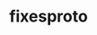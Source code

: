 ---
title: "fixesproto"
layout: cache
categories: [package, develop]
meta: {"compilers": ["gcc@=11.4.0", "oneapi@=2024.2.1"], "num_specs": 8, "num_specs_by_stack": {"e4s": 4, "e4s-oneapi": 4, "hep": 4, "root": 8}, "oss": ["ubuntu22.04"], "platforms": ["linux"], "stacks": ["e4s", "e4s-oneapi", "hep", "root"], "targets": ["x86_64_v3"], "versions": ["5.0"]}
spec_details: [{"compiler": "gcc@=11.4.0", "hash": "biyj64dg2dszngxzrhyi2gwk5ix3n4sm", "os": "ubuntu22.04", "platform": "linux", "size": "-", "stacks": ["e4s", "hep", "root"], "tarball": "https://binaries.spack.io/develop/build_cache/linux-ubuntu22.04-x86_64_v3/gcc-11.4.0/fixesproto-5.0/linux-ubuntu22.04-x86_64_v3-gcc-11.4.0-fixesproto-5.0-biyj64dg2dszngxzrhyi2gwk5ix3n4sm.spack", "target": "x86_64_v3", "variants": ["build_system=autotools"], "versions": ["5.0"]}, {"compiler": "gcc@=11.4.0", "hash": "ootcyrjmhv7wgifhf4nxc3rmju7nuhfg", "os": "ubuntu22.04", "platform": "linux", "size": "-", "stacks": ["e4s", "hep", "root"], "tarball": "https://binaries.spack.io/develop/build_cache/linux-ubuntu22.04-x86_64_v3/gcc-11.4.0/fixesproto-5.0/linux-ubuntu22.04-x86_64_v3-gcc-11.4.0-fixesproto-5.0-ootcyrjmhv7wgifhf4nxc3rmju7nuhfg.spack", "target": "x86_64_v3", "variants": ["build_system=autotools"], "versions": ["5.0"]}, {"compiler": "gcc@=11.4.0", "hash": "ghgb2q37ugz37fvpr2vmpch4ux2uptod", "os": "ubuntu22.04", "platform": "linux", "size": "-", "stacks": ["e4s", "hep", "root"], "tarball": "https://binaries.spack.io/develop/build_cache/linux-ubuntu22.04-x86_64_v3/gcc-11.4.0/fixesproto-5.0/linux-ubuntu22.04-x86_64_v3-gcc-11.4.0-fixesproto-5.0-ghgb2q37ugz37fvpr2vmpch4ux2uptod.spack", "target": "x86_64_v3", "variants": ["build_system=autotools"], "versions": ["5.0"]}, {"compiler": "gcc@=11.4.0", "hash": "m65ht43bwqo2frnkaffw6t7hkroou7qm", "os": "ubuntu22.04", "platform": "linux", "size": "-", "stacks": ["e4s", "hep", "root"], "tarball": "https://binaries.spack.io/develop/build_cache/linux-ubuntu22.04-x86_64_v3/gcc-11.4.0/fixesproto-5.0/linux-ubuntu22.04-x86_64_v3-gcc-11.4.0-fixesproto-5.0-m65ht43bwqo2frnkaffw6t7hkroou7qm.spack", "target": "x86_64_v3", "variants": ["build_system=autotools"], "versions": ["5.0"]}, {"compiler": "oneapi@=2024.2.1", "hash": "bvpnrxfluw25snwloytn4liuhgvij7il", "os": "ubuntu22.04", "platform": "linux", "size": "-", "stacks": ["e4s-oneapi", "root"], "tarball": "https://binaries.spack.io/develop/build_cache/linux-ubuntu22.04-x86_64_v3/oneapi-2024.2.1/fixesproto-5.0/linux-ubuntu22.04-x86_64_v3-oneapi-2024.2.1-fixesproto-5.0-bvpnrxfluw25snwloytn4liuhgvij7il.spack", "target": "x86_64_v3", "variants": ["build_system=autotools"], "versions": ["5.0"]}, {"compiler": "oneapi@=2024.2.1", "hash": "n2mqwdgz2azntbgevwhcsfk3dduk3vkg", "os": "ubuntu22.04", "platform": "linux", "size": "-", "stacks": ["e4s-oneapi", "root"], "tarball": "https://binaries.spack.io/develop/build_cache/linux-ubuntu22.04-x86_64_v3/oneapi-2024.2.1/fixesproto-5.0/linux-ubuntu22.04-x86_64_v3-oneapi-2024.2.1-fixesproto-5.0-n2mqwdgz2azntbgevwhcsfk3dduk3vkg.spack", "target": "x86_64_v3", "variants": ["build_system=autotools"], "versions": ["5.0"]}, {"compiler": "oneapi@=2024.2.1", "hash": "th2mu357yyap6yed3kc3han32aqhtoa4", "os": "ubuntu22.04", "platform": "linux", "size": "-", "stacks": ["e4s-oneapi", "root"], "tarball": "https://binaries.spack.io/develop/build_cache/linux-ubuntu22.04-x86_64_v3/oneapi-2024.2.1/fixesproto-5.0/linux-ubuntu22.04-x86_64_v3-oneapi-2024.2.1-fixesproto-5.0-th2mu357yyap6yed3kc3han32aqhtoa4.spack", "target": "x86_64_v3", "variants": ["build_system=autotools"], "versions": ["5.0"]}, {"compiler": "oneapi@=2024.2.1", "hash": "ard25yn6yrkrl6qmjhu6rxopajk7spia", "os": "ubuntu22.04", "platform": "linux", "size": "-", "stacks": ["e4s-oneapi", "root"], "tarball": "https://binaries.spack.io/develop/build_cache/linux-ubuntu22.04-x86_64_v3/oneapi-2024.2.1/fixesproto-5.0/linux-ubuntu22.04-x86_64_v3-oneapi-2024.2.1-fixesproto-5.0-ard25yn6yrkrl6qmjhu6rxopajk7spia.spack", "target": "x86_64_v3", "variants": ["build_system=autotools"], "versions": ["5.0"]}]
---
